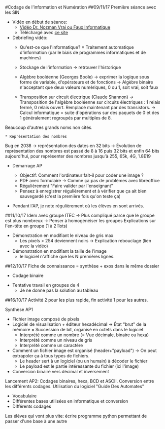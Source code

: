 #Codage de l'information et Numération
##09/11/17
Première séance avec les SIN

* Vidéo en début de séance: 
	* [Vidéo Dr. Nozman Vrai ou Faux Informatique](https://youtu.be/Itcvi5joPaw)
	* Téléchargé avec [ce site](https://telecharger-videos-youtube.com/)
* Débriefing vidéo:
	* Qu'est-ce que l'informatique?
= Traitement automatique d'information (par le biais de programmes informatiques et de machines)

	* Stockage de l'information
-> retrouver l'historique

	* Algèbre booléenne (Georges Boole)
-> exprimer la logique sous forme de variable, d'opérateurs et de fonctions
-> Algèbre binaire n'acceptant que deux valeurs numériques, 0 ou 1, soit vrai, soit faux

	* Transposition sur circuit électrique (Claude Shannon)
-> Transposition de l'algèbre booléenne sur circuits électriques : 1 relais fermé, 0 relais ouvert. Remplacé maintenant par des transistors.
-> Calcul informatique = suite d'opérations sur des paquets de 0 et des 1 généralement regroupés par multiples de 8.

Beaucoup d'autres grands noms non cités.

	* Représentation des nombres
Bug en 2038 -> représentation des dates en 32 bits
-> Évolution de représentation des nombres est passé de 8 à 16 puis 32 bits et enfin 64 bits aujourd'hui, pour représenter des nombres jusqu'à 255, 65k, 4G, 1.8E19

* Démarrage AP
	* Objectif: Comment l'ordinateur fait-il pour coder une image ?
	* PDF avec formulaire -> Comme ça pas de problèmes avec libreoffice
	* Régulièrement "Faire valider par l'enseignant"
	* Pensez à enregistrer régulièrement et à vérifier que ça ait bien sauvegardé (c'est la première fois qu'on teste ça)

* Pendant l'AP, je note régulièrement où les élèves en sont arrivés.

##11/10/17
Idem avec groupe ITEC
-> Plus compliqué parce que le groupe est plus nombreux
	-> Penser à homogénéiser les groupes
Explications sur l'en-tête en groupe (1 à 2 îlots)
* Démonstration en modifiant le niveau de gris max
	* Les pixels > 254 deviennent noirs -> Explication rebouclage (lien avec la vidéo)
* Démonstration en modifiant la taille de l'image 
	* le logiciel n'affiche que les N premières lignes.

##12/10/17
Fiche de connaissance = synthèse + exos dans le même dossier
- Codage binaire
* Tentative travail en groupes de 4
	* Je ne donne pas la solution au tableau

##16/10/17
Activité 2 pour les plus rapide, fin activité 1 pour les autres.

Synthèse AP1
* Fichier image composé de pixels
* Logiciel de visualisation + éditeur hexadécimal -> État "brut" de la mémoire = Succession de bit, organisé en octets dans le logiciel
	* Interprété comme un nombre (= Vue décimale, binaire ou hexa)
	* Interprété comme un niveau de gris
	* Interprété comme un caractère
* Comment un fichier image est organisé (header+"payload") -> On peut extrapoler ça à tous types de fichiers.
	* Le header sert à un logiciel (ou un humain) à décoder le fichier
	* Le payload est le partie intéressante du fichier (ici l'image)
* Conversion binaire vers décimal et inversement

Lancement AP2: Codages binaires, hexa, BCD et ASCII. Conversion entre les différents codages.
Utilisation du logiciel "Guide Des Automates"
* Vocabulaire
* Différentes bases utilisées en informatique et conversion
* Différents codages

Les élèves qui vont plus vite: écrire programme python permettant de passer d'une base à une autre

